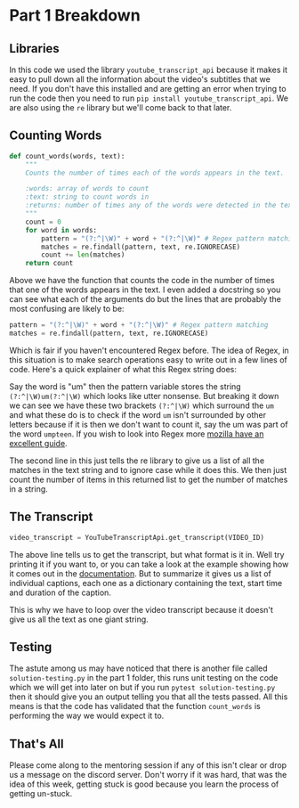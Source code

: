# Part 1 Breakdown

## Libraries

In this code we used the library `youtube_transcript_api` because it makes it easy to pull down all the information about the video's subtitles that we need. If you don't have this installed and are getting an error when trying to run the code then you need to run `pip install youtube_transcript_api`. We are also using the `re` library but we'll come back to that later.

## Counting Words

```python
def count_words(words, text):
    """
    Counts the number of times each of the words appears in the text.

    :words: array of words to count
    :text: string to count words in
    :returns: number of times any of the words were detected in the text
    """
    count = 0
    for word in words:
        pattern = "(?:^|\W)" + word + "(?:^|\W)" # Regex pattern matching
        matches = re.findall(pattern, text, re.IGNORECASE)
        count += len(matches)
    return count
```

Above we have the function that counts the code in the number of times that one of the words appears in the text. I even added a docstring so you can see what each of the arguments do but the lines that are probably the most confusing are likely to be:

```python
pattern = "(?:^|\W)" + word + "(?:^|\W)" # Regex pattern matching
matches = re.findall(pattern, text, re.IGNORECASE)
```

Which is fair if you haven't encountered Regex before. The idea of Regex, in this situation is to make search operations easy to write out in a few lines of code. Here's a quick explainer of what this Regex string does:

Say the word is "um" then the pattern variable stores the string `(?:^|\W)um(?:^|\W)` which looks like utter nonsense. But breaking it down we can see we have these two brackets `(?:^|\W)` which surround the `um` and what these do is to check if the word `um` isn't surrounded by other letters because if it is then we don't want to count it, say the um was part of the word `umpteen`. If you wish to look into Regex more [mozilla have an excellent guide](https://developer.mozilla.org/en-US/docs/Web/JavaScript/Guide/Regular_Expressions).

The second line in this just tells the re library to give us a list of all the matches in the text string and to ignore case while it does this. We then just count the number of items in this returned list to get the number of matches in a string.

## The Transcript

```python
video_transcript = YouTubeTranscriptApi.get_transcript(VIDEO_ID)
```

The above line tells us to get the transcript, but what format is it in. Well try printing it if you want to, or you can take a look at the example showing how it comes out in the [documentation](https://pypi.org/project/youtube-transcript-api/). But to summarize it gives us a list of individual captions, each one as a dictionary containing the text, start time and duration of the caption.

This is why we have to loop over the video transcript because it doesn't give us all the text as one giant string.

## Testing

The astute among us may have noticed that there is another file called `solution-testing.py` in the part 1 folder, this runs unit testing on the code which we will get into later on but if you run `pytest solution-testing.py` then it should give you an output telling you that all the tests passed. All this means is that the code has validated that the function `count_words` is performing the way we would expect it to.

## That's All

Please come along to the mentoring session if any of this isn't clear or drop us a message on the discord server. Don't worry if it was hard, that was the idea of this week, getting stuck is good because you learn the process of getting un-stuck.